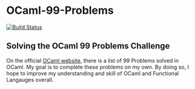 # OCaml-99-Problems

[![Build Status](https://travis-ci.org/hasantouma/OCaml-99-Problems.svg?branch=master)](https://travis-ci.org/hasantouma/OCaml-99-Problems)

Solving the OCaml 99 Problems Challenge
------------
On the official [OCaml website][ocaml home], there is a list of 99 Problems solved in OCaml. My goal is to complete these problems on my own. By doing so, I hope to improve my understanding and skill of OCaml and Functional Langauges overall.

[ocaml home]: https://ocaml.org/learn/tutorials/99problems.html
